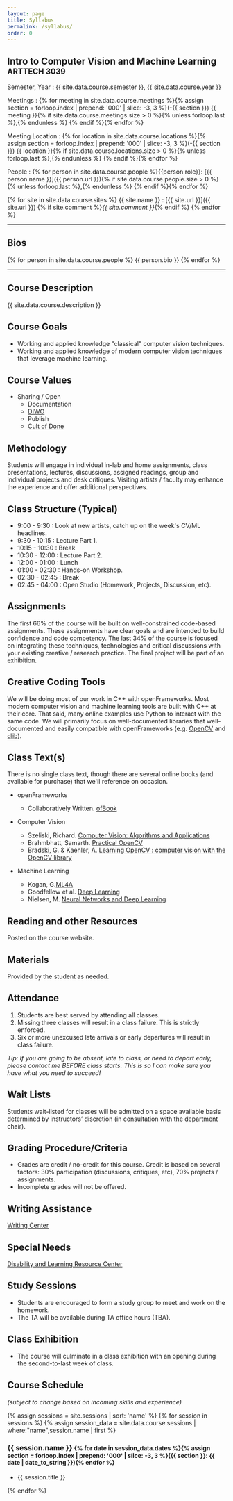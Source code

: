 ```yaml
---
layout: page
title: Syllabus
permalink: /syllabus/
order: 0
---
```


## Intro to Computer Vision and Machine Learning <small>ARTTECH 3039</small>
Semester, Year
:   {{ site.data.course.semester }}, {{ site.data.course.year }}

Meetings
:   {% for meeting in site.data.course.meetings %}{% assign section = forloop.index | prepend: '000' | slice: -3, 3 %}(-{{ section }}) {{ meeting }}{% if site.data.course.meetings.size > 0 %}{% unless forloop.last %},{% endunless %} {% endif %}{% endfor %}

Meeting Location
:   {% for location in site.data.course.locations %}{% assign section = forloop.index | prepend: '000' | slice: -3, 3 %}(-{{ section }}) {{ location }}{% if site.data.course.locations.size > 0 %}{% unless forloop.last %},{% endunless %} {% endif %}{% endfor %}

People
:   {% for person in site.data.course.people %}{{person.role}}: [{{ person.name }}]({{ person.url }}){% if site.data.course.people.size > 0 %}{% unless forloop.last %},{% endunless %} {% endif %}{% endfor %}

{% for site in site.data.course.sites %}
{{ site.name }}
:   [{{ site.url }}]({{ site.url }}) {% if site.comment %}_{{ site.comment }}_{% endif %}
{% endfor %}

--------------------------------------------------------------------------------

## Bios

{% for person in site.data.course.people %}
{{ person.bio }}
{% endfor %}

--------------------------------------------------------------------------------

## Course Description
{{ site.data.course.description }}

## Course Goals
-   Working and applied knowledge "classical" computer vision techniques.
-   Working and applied knowledge of modern computer vision techniques that leverage machine learning.

## Course Values
-   Sharing / Open
    -   Documentation
    -   [DIWO](http://furtherfield.org/projects/diwo-do-it-others-resource)
    -   Publish
    -   [Cult of Done](http://www.brepettis.com/blog/2009/3/3/the-cult-of-done-manifesto.html)

## Methodology
Students will engage in individual in-lab and home assignments, class presentations, lectures, discussions, assigned readings, group and individual projects and desk critiques. Visiting artists / faculty may enhance the experience and offer additional perspectives.

## Class Structure (Typical)
-   9:00 -  9:30 : Look at new artists, catch up on the week's CV/ML headlines.
-   9:30 - 10:15 : Lecture Part 1.
-   10:15 - 10:30 : Break
-   10:30 - 12:00 : Lecture Part 2.
-   12:00 - 01:00 : Lunch
-   01:00 - 02:30 : Hands-on Workshop.
-   02:30 - 02:45 : Break
-   02:45 - 04:00 : Open Studio (Homework, Projects, Discussion, etc).

## Assignments
The first 66% of the course will be built on well-constrained code-based assignments. These assignments have clear goals and are intended to build confidence and code competency. The last 34% of the course is focused on integrating these techniques, technologies and critical discussions with your existing creative / research practice. The final project will be part of an exhibition.

## Creative Coding Tools
We will be doing most of our work in C++ with openFrameworks. Most modern computer vision and machine learning tools are built with C++ at their core. That said, many online examples use Python to interact with the same code. We will primarily focus on well-documented libraries that well-documented and easily compatible with openFrameworks (e.g. [OpenCV](https://opencv.org/) and [dlib](http://dlib.net/)).

## Class Text(s)
There is no single class text, though there are several online books (and available for purchase) that we'll reference on occasion.

-   openFrameworks
    -   Collaboratively Written. [ofBook](https://github.com/openframeworks/ofBook)

-   Computer Vision
    -   Szeliski, Richard. [Computer Vision: Algorithms and Applications](http://szeliski.org/Book/)
    -   Brahmbhatt, Samarth. [Practical OpenCV](https://link.springer.com/book/10.1007%2F978-1-4302-6080-6)
    -   Bradski, G. & Kaehler, A. [Learning OpenCV : computer vision with the OpenCV library](http://www-cs.ccny.cuny.edu/~wolberg/capstone/opencv/LearningOpenCV.pdf)

-   Machine Learning
    -   Kogan, G.[ML4A](https://ml4a.github.io/index/)
    -   Goodfellow et al. [Deep Learning](http://www.deeplearningbook.org/)
    -   Nielsen, M. [Neural Networks and Deep Learning](http://neuralnetworksanddeeplearning.com/)

## Reading and other Resources
Posted on the course website.

## Materials
Provided by the student as needed.

## Attendance
1.  Students are best served by attending all classes.
2.  Missing three classes will result in a class failure. This is strictly enforced.
3.  Six or more unexcused late arrivals or early departures will result in class failure.

_Tip: If you are going to be absent, late to class, or need to depart early, please contact me BEFORE class starts. This is so I can make sure you have what you need to succeed!_

## Wait Lists
Students wait-listed for classes will be admitted on a space available basis determined by instructors’ discretion (in consultation with the department chair).

## Grading Procedure/Criteria
-   Grades are credit / no-credit for this course. Credit is based on several factors: 30% participation (discussions, critiques, etc), 70% projects / assignments.
-   Incomplete grades will not be offered.

## Writing Assistance
[Writing Center](http://www.saic.edu/webspaces/portal/advising/write\_center.html)

## Special Needs
[Disability and Learning Resource Center](http://www.saic.edu/lifeatsaic/wellnesscenter/disabilityandlearningresourcecenter/)

## Study Sessions
-   Students are encouraged to form a study group to meet and work on the homework.
-   The TA will be available during TA office hours (TBA).

## Class Exhibition
-   The course will culminate in a class exhibition with an opening during the second-to-last week of class.

## Course Schedule
_(subject to change based on incoming skills and experience)_

{% assign sessions = site.sessions | sort: 'name' %}
{% for session in sessions %}
{% assign session_data = site.data.course.sessions | where:"name",session.name | first %}

### {{ session.name }} <small>{% for date in session_data.dates %}{% assign section = forloop.index | prepend: '000' | slice: -3, 3 %}({{ section }}: {{ date | date_to_string }}){% endfor %}</small>
-   {{ session.title }}

{% endfor %}
